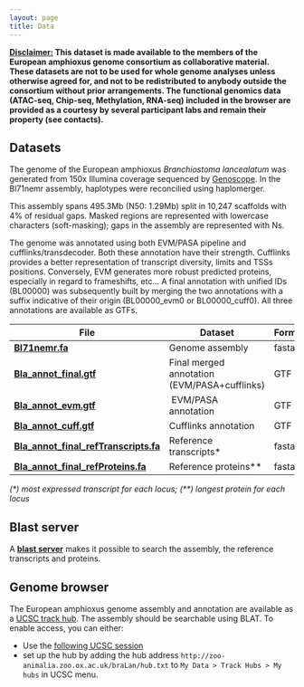 ```yaml
---
layout: page
title: Data
---
```


<div class="message">
  <b><u>Disclaimer:</u> This dataset is made available to the members of the European amphioxus genome consortium as collaborative material. These datasets are not to be used for whole genome analyses unless otherwise agreed for, and not to be redistributed to anybody outside the consortium without prior arrangements. The functional genomics data (ATAC-seq, Chip-seq, Methylation, RNA-seq) included in the browser are provided as a courtesy by several participant labs and remain their property (see contacts).</b></div>

## Datasets

The genome of the European amphioxus *Branchiostoma lancealatum* was generated from 150x Illumina coverage sequenced by [Genoscope](http://www.genoscope.cns.fr). In the Bl71nemr assembly, haplotypes were reconcilied using haplomerger. 

This assembly spans 495.3Mb (N50: 1.29Mb) split in 10,247 scaffolds with 4% of residual gaps. Masked regions are represented with lowercase characters (soft-masking); gaps in the assembly are represented with Ns.

The genome was annotated using both EVM/PASA pipeline and cufflinks/transdecoder. Both these annotation have their strength. Cufflinks provides a better representation of transcript diversity, limits and TSSs positions. Conversely, EVM generates more robust predicted proteins, especially in regard to frameshifts, etc... A final annotation with unified IDs (BL00000) was subsequently built by merging the two annotations with a suffix indicative of their origin (BL00000_evm0 or BL00000_cuff0). All three annotations are available as GTFs. 

|File   |Dataset   | Format |
|---|---|---|
| **[Bl71nemr.fa](https://www.dropbox.com/s/4bwtoi217oplwef/Bl71nemr.fa.gz?dl=1)**  | Genome assembly  | fasta |
| **[Bla_annot_final.gtf](https://www.dropbox.com/s/q5zdshvos94r0pn/Bla_annot_final.gtf.gz?dl=1)** | Final merged annotation (EVM/PASA+cufflinks)  | GTF | 
| **[Bla_annot_evm.gtf](https://www.dropbox.com/s/j3ul5orz1wj0v66/Bla_annot_evm.gtf.gz?dl=1)**| EVM/PASA annotation | GTF |
| **[Bla_annot_cuff.gtf](https://www.dropbox.com/s/dtiql5qpjcoi9y3/Bla_annot_cuff.gtf.gz?dl=1)** | Cufflinks annotation | GTF |
| **[Bla_annot_final_refTranscripts.fa](https://www.dropbox.com/s/a9zzzgqqy0fvskg/Bla_annot_final_refTranscripts.fa.gz?dl=1)**| Reference transcripts* | fasta |
| **[Bla_annot_final_refProteins.fa](https://www.dropbox.com/s/hoyt0byn3a9pohz/Bla_annot_final_refProteins.fa.gz?dl=1)**| Reference proteins** | fasta |

*(\*) most expressed transcript for each locus; (\*\*) longest protein for each locus*

## Blast server

A **[blast server](http://zoo-animalia.zoo.ox.ac.uk/blastseq04)** makes it possible to search the assembly, the reference transcripts and proteins. 

## Genome browser

The European amphioxus genome assembly and annotation are available as a [UCSC track hub](https://genome.ucsc.edu/goldenPath/help/hgTrackHubHelp.html). The assembly should be searchable using BLAT. To enable access, you can either: 

- Use the [following UCSC session](http://genome-euro.ucsc.edu/cgi-bin/hgTracks?hgS_doOtherUser=submit&hgS_otherUserName=fmarletaz&hgS_otherUserSessionName=basic_braLan1) 
- set up the hub by adding the hub address `http://zoo-animalia.zoo.ox.ac.uk/braLan/hub.txt` to `My Data > Track Hubs > My hubs` in UCSC menu. 





